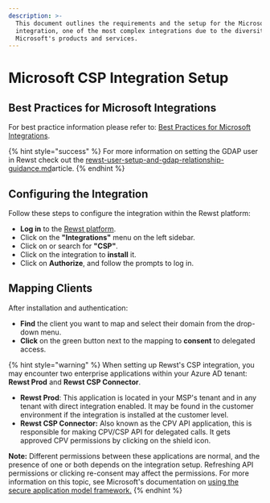 ```yaml
---
description: >-
  This document outlines the requirements and the setup for the Microsoft CSP
  integration, one of the most complex integrations due to the diversity of
  Microsoft's products and services.
---
```


# Microsoft CSP Integration Setup

## **Best Practices for Microsoft Integrations**

For best practice information please refer to: [Best Practices for Microsoft Integrations](https://docs.rewst.help/documentation/integrations/cloud/authorization-best-practices).

{% hint style="success" %}
For more information on setting the GDAP user in Rewst check out the [rewst-user-setup-and-gdap-relationship-guidance.md](rewst-user-setup-and-gdap-relationship-guidance.md "mention")article.&#x20;
{% endhint %}

## **Configuring the Integration**

Follow these steps to configure the integration within the Rewst platform:

* **Log in** to the [Rewst platform](https://app.rewst.io).
* Click on the **"Integrations"** menu on the left sidebar.
* Click on or search for **"CSP"**.
* Click on the integration to **install** it.
* Click on **Authorize**, and follow the prompts to log in.

## **Mapping Clients**

After installation and authentication:

* **Find** the client you want to map and select their domain from the drop-down menu.
* **Click** on the green button next to the mapping to **consent** to delegated access.

{% hint style="warning" %}
When setting up Rewst's CSP integration, you may encounter two enterprise applications within your Azure AD tenant: **Rewst Prod** and **Rewst CSP Connector**.

* **Rewst Prod**: This application is located in your MSP's tenant and in any tenant with direct integration enabled. It may be found in the customer environment if the integration is installed at the customer level.
* **Rewst CSP Connector:** Also known as the CPV API application, this is responsible for making CPV/CSP API for delegated calls. It gets approved CPV permissions by clicking on the shield icon.

**Note:** Different permissions between these applications are normal, and the presence of one or both depends on the integration setup. Refreshing API permissions or clicking re-consent may affect the permissions. For more information on this topic, see Microsoft's documentation on [using the secure application model framework.](https://learn.microsoft.com/en-us/partner-center/developer/secure-app-model-framework)
{% endhint %}
